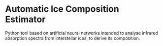 # Automatic Ice Composition Estimator

Python tool based on artificial neural networks intended to analyse infrared absorption spectra from interstellar ices, to derive its composition.
